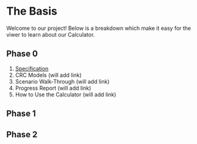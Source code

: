 # The Basis

Welcome to our project! Below is a breakdown which make it easy for the viwer to learn about our Calculator.

## Phase 0

1. [Specification](https://github.com/CSC207-UofT/course-project-the-basis/blob/main/specification.md)
2. CRC Models (will add link)
3. Scenario Walk-Through (will add link)
4. Progress Report (will add link)
5. How to Use the Calculator (will add link)


## Phase 1


## Phase 2



